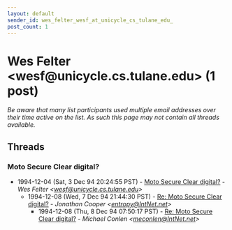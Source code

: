 ```yaml
---
layout: default
sender_id: wes_felter_wesf_at_unicycle_cs_tulane_edu_
post_count: 1
---
```


# Wes Felter <wesf<span>@</span>unicycle.cs.tulane.edu> (1 post)

_Be aware that many list participants used multiple email addresses over their time active on the list. As such this page may not contain all threads available._

## Threads

### Moto Secure Clear digital?
+ 1994-12-04 (Sat, 3 Dec 94 20:24:55 PST) - [Moto Secure Clear digital?](/archive/1994/12/d59072e25f85282e182bff4e3416624d47ab966575e559eb5f71a22b2679f6e2) - _Wes Felter \<wesf@unicycle.cs.tulane.edu\>_
  + 1994-12-08 (Wed, 7 Dec 94 21:44:30 PST) - [Re: Moto Secure Clear digital?](/archive/1994/12/f7110b0485610ed14996cc38c96c98e03470f8ed3219a08bf6caa4e0bf2b7956) - _Jonathan Cooper \<entropy@IntNet.net\>_
    + 1994-12-08 (Thu, 8 Dec 94 07:50:17 PST) - [Re: Moto Secure Clear digital?](/archive/1994/12/73b39f76e33e7050067254e8556eaab1d38885125794b98bc02aba8198aaeb82) - _Michael  Conlen \<meconlen@IntNet.net\>_

